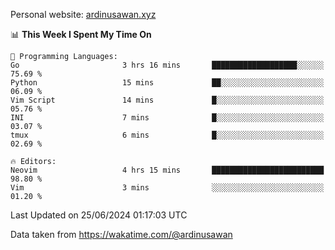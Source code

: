 Personal website: [ardinusawan.xyz](https://ardinusawan.xyz)

<!--START_SECTION:waka-->
📊 **This Week I Spent My Time On** 

```text
💬 Programming Languages: 
Go                       3 hrs 16 mins       ███████████████████░░░░░░   75.69 % 
Python                   15 mins             ██░░░░░░░░░░░░░░░░░░░░░░░   06.09 % 
Vim Script               14 mins             █░░░░░░░░░░░░░░░░░░░░░░░░   05.76 % 
INI                      7 mins              █░░░░░░░░░░░░░░░░░░░░░░░░   03.07 % 
tmux                     6 mins              █░░░░░░░░░░░░░░░░░░░░░░░░   02.69 % 

🔥 Editors: 
Neovim                   4 hrs 15 mins       █████████████████████████   98.80 % 
Vim                      3 mins              ░░░░░░░░░░░░░░░░░░░░░░░░░   01.20 % 
```


 Last Updated on 25/06/2024 01:17:03 UTC
<!--END_SECTION:waka-->
Data taken from https://wakatime.com/@ardinusawan
